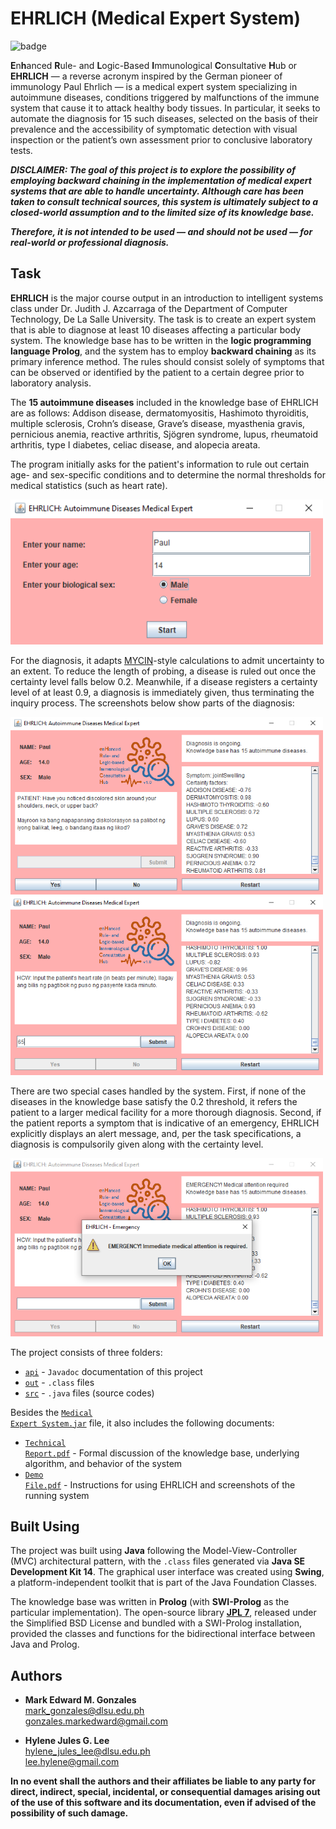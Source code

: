 # EHRLICH (Medical Expert System)

![badge](https://img.shields.io/badge/language-Java-orange.svg)

**E**n**h**anced **R**ule- and **L**ogic-Based **I**mmunological **C**onsultative **H**ub or **EHRLICH** &mdash; a reverse acronym inspired by the German pioneer of immunology Paul Ehrlich &mdash; is a medical expert system specializing in autoimmune diseases, conditions triggered by malfunctions of the immune system that cause it to attack healthy body tissues. In particular, it seeks to automate the diagnosis for 15 such diseases, selected on the basis of their prevalence and the accessibility of symptomatic detection with visual inspection or the patient’s own assessment prior to conclusive laboratory tests.

***DISCLAIMER: The goal of this project is to explore the possibility of employing backward chaining in the implementation of medical expert systems that are able to handle uncertainty. Although care has been taken to consult technical sources, this system is ultimately subject to a closed-world assumption and to the limited size of its knowledge base.***

***Therefore, it is not intended to be used &mdash; and should not be used &mdash; for real-world or professional diagnosis.***

## Task
**EHRLICH** is the major course output in an introduction to intelligent systems class under Dr. Judith J. Azcarraga of the Department of Computer Technology, De La Salle University. The task is to create an expert system that is able to diagnose at least 10 diseases affecting a particular body system. The knowledge base has to be written in the **logic programming language Prolog**, and the system has to employ **backward chaining** as its primary inference method. The rules should consist solely of symptoms that can be observed or identified by the patient to a certain degree prior to laboratory analysis.

The **15 autoimmune diseases** included in the knowledge base of EHRLICH are as follows: Addison disease, dermatomyositis, Hashimoto thyroiditis, multiple sclerosis, Crohn’s disease, Grave’s disease, myasthenia gravis, pernicious anemia, reactive arthritis, Sjögren syndrome, lupus, rheumatoid arthritis, type I diabetes, celiac disease, and alopecia areata.

The program initially asks for the patient's information to rule out certain age- and sex-specific conditions and to determine the normal thresholds for medical statistics (such as heart rate).

<img src="https://github.com/memgonzales/medical-expert-ehrlich/blob/master/system_screenshots/1.PNG?raw=True" alt="Initialization Screen" width = 500> 

For the diagnosis, it adapts <a href = "https://www.ncbi.nlm.nih.gov/pmc/articles/PMC2464549/pdf/procascamc00015-0074.pdf">MYCIN</a>-style calculations to admit uncertainty to an extent. To reduce the length of probing, a disease is ruled out once the certainty level falls below 0.2. Meanwhile, if a disease registers a certainty level of at least 0.9, a diagnosis is immediately given, thus terminating the inquiry process. The screenshots below show parts of the diagnosis:

<img src="https://github.com/memgonzales/medical-expert-ehrlich/blob/master/system_screenshots/2.PNG?raw=True" alt="Yes-No Question" width = 500> 

<img src="https://github.com/memgonzales/medical-expert-ehrlich/blob/master/system_screenshots/3.PNG?raw=True" alt="Open-Ended Question" width = 500> 

There are two special cases handled by the system. First, if none of the diseases in the knowledge base satisfy the 0.2 threshold, it refers the patient to a larger medical facility for a more thorough diagnosis. Second, if the patient reports a symptom that is indicative of an emergency, EHRLICH explicitly displays an alert message, and, per the task specifications, a diagnosis is compulsorily given along with the certainty level.

<img src="https://github.com/memgonzales/medical-expert-ehrlich/blob/master/system_screenshots/4.PNG?raw=True" alt="Emergency" width = 500> 

The project consists of three folders:
- <a href = "https://github.com/memgonzales/medical-expert-ehrlich/tree/master/api"><code>api</code></a> - <code>Javadoc</code> documentation of this project
- <a href = "https://github.com/memgonzales/medical-expert-ehrlich/tree/master/out"><code>out</code></a> - <code>.class</code> files
- <a href = "https://github.com/memgonzales/medical-expert-ehrlich/tree/master/src"><code>src</code></a> - <code>.java</code> files (source codes)

Besides the <a href = "https://github.com/memgonzales/medical-expert-ehrlich/blob/master/Medical%20Expert%20System.jar"><code>Medical Expert System.jar</code></a> file, it also includes the following documents:
- <a href = "https://github.com/memgonzales/medical-expert-ehrlich/blob/master/Technical%20Report.pdf"><code>Technical Report.pdf</code></a> - Formal discussion of the knowledge base, underlying algorithm, and behavior of the system
- <a href = "https://github.com/memgonzales/medical-expert-ehrlich/blob/master/Demo%20File.pdf"><code>Demo File.pdf</code></a> - Instructions for using EHRLICH and screenshots of the running system

## Built Using
The project was built using **Java** following the Model-View-Controller (MVC) architectural pattern, with the <code>.class</code> files generated via **Java SE Development Kit 14**. The graphical user interface was created using **Swing**, a platform-independent toolkit that is part of the Java Foundation Classes.

The knowledge base was written in **Prolog** (with **SWI-Prolog** as the particular implementation). The open-source library <a href = "https://jpl7.org/">**JPL 7**</a>, released under the Simplified BSD License and bundled with a SWI-Prolog installation, provided the classes and functions for the bidirectional interface between Java and Prolog.

## Authors
- <b>Mark Edward M. Gonzales</b> <br/>
  mark_gonzales@dlsu.edu.ph <br/>
  gonzales.markedward@gmail.com <br/>
  
- <b>Hylene Jules G. Lee</b> <br/>
  hylene_jules_lee@dlsu.edu.ph <br/>
  lee.hylene@gmail.com <br/>
  
**In no event shall the authors and their affiliates be liable to any party for direct, indirect, special, incidental, or consequential damages arising out of the use of this software and its documentation, even if advised of the possibility of such damage.**
